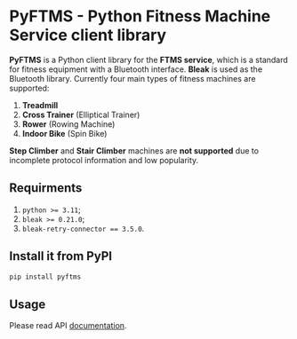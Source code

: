 # PyFTMS - Python Fitness Machine Service client library

**PyFTMS** is a Python client library for the **FTMS service**, which is a standard for fitness equipment with a Bluetooth interface. **Bleak** is used as the Bluetooth library. Currently four main types of fitness machines are supported:
 1. **Treadmill**
 2. **Cross Trainer** (Elliptical Trainer)
 3. **Rower** (Rowing Machine)
 4. **Indoor Bike** (Spin Bike)

**Step Climber** and **Stair Climber** machines are **not supported** due to incomplete protocol information and low popularity.

## Requirments

1. `python >= 3.11`;
2. `bleak >= 0.21.0`;
3. `bleak-retry-connector == 3.5.0`.

## Install it from PyPI

```bash
pip install pyftms
```

## Usage

Please read API [documentation](https://dudanov.github.io/pyftms/pyftms.html).
